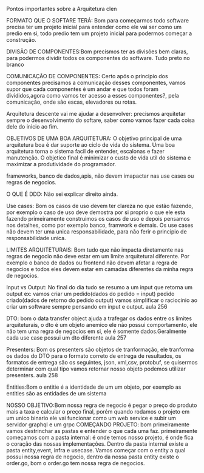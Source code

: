 Pontos importantes sobre a Arquitetura clen 

FORMATO QUE O SOFTARE TERÁ: Bom para começarmos todo software precisa ter um projeto inicial para entender como ele vai ser
como um predio em si, todo predio tem um projeto inicial para podermos começar a construção.

DIVISÃO DE COMPONENTES:Bom precismos ter as divisões bem claras, para podermos dividir todos os componentes do software. Tudo preto no branco

COMUNICAÇÃO DE COMPONENTES: Certo após o principio dos componentes precisamos a comunicação desses componentes, vamos supor que cada componentes
é um andar e que todos foram divididos,agora como vamos ter acesso a esses componentes?, pela comunicação, onde são escas, elevadores ou rotas. 

Arquitetura descente vai me ajudar a desenvolver: precismos arquitetar sempre o desenvolvimento do softare, saber como vamos fazer cada coisa dele do inicio ao fim. 

OBJETIVOS DE UMA BOA ARQUITETURA: O objetivo principal de uma arquitetura boa é dar suporte ao ciclo de vida do sistema. Uma boa arquitetura torna o sistema facil de
entender, escalonas e fazer manutenção. O objetico final é minimizar o custo de vida util do sistema e maximizar a produtividade do programador. 

frameworks, banco de dados,apis, não devem imapactar nas use cases ou regras de negocios. 

O QUE É DDD: Não sei explicar direito ainda. 


Use cases: Bom os casos de uso devem ter clareza no que estão fazendo, por exemplo o caso de uso deve demostra por si proprio o que ele esta fazendo
primeiramente construimos os casos de uso e depois pensamos nos detalhes, como por exemplo banco, framwork e demais. 
Os use cases não devem ter uma unica responsabilidade, para não ferir o principio de responsabilidade unica.

LIMITES ARQUITETURAIS: Bom tudo que não impacta diretamente nas regras de negocio não deve estar em um limite arquitetural diferente. 
Por exemplo o banco de dados ou frontend não devem afetar a regra de negocios e todos eles devem estar em camadas diferentes da minha regra de negocios. 

Input vs Output: No final do dia tudo se resumo a um input que retorna um output
ex: vamos criar um pedido(dados do pedido = input) 
pedido criado(dados de retorno do pedido output) 
vamos simplificar o raciocinio ao criar um software sempre pensando em input e output.
aula 256

DTO: bom o data transfer object ajuda a trafegar os dados entre os limites arquiteturais, o dto é um objeto anemico ele não possui comportamento, ele não tem uma regra de negocios em si, ele é somente dados.Geralmente cada use case possui um dto diferente aula 257

Presenters: Bom os presenters são objetos de tranformação, ele tranforma os dados do DTO para o formato correto de entrega de resultados, os formatos de entrega são os seguintes, json, xml,csv, protobuf, se quisermos determinar com qual tipo vamos retornar nosso objeto podemos utilizar presenters. aula 258

Entities:Bom o entitie é a identidade de um um objeto, por exemplo as entities são as entidades de um sistema

NOSSO OBJETIVO:Bom nossa regra de negocio é pegar o preço do produto mais a taxa e calcular o preço final, porém quando rodamos o projeto em um unico binario ele vai funcionar como um web service e subir um servidor graphql e um grpc
COMEÇANDO PROJETO: bom primeiramente vamos destrinchar as pastas e entender o que cada uma faz. primeiramente começamos com a pasta internal: é onde temos nosso projeto, é onde fica o coração das nossas implementações. Dentro da pasta internal existe a pasta entity,event, infra e usecase. 
Vamos começar com o entity a qual possui nossa regra de negocio, dentro da nossa pasta entity existe o order.go, bom o order.go tem nossa regra de negocios.


